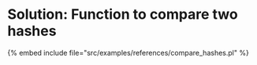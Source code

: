 # Solution: Function to compare two hashes


{% embed include file="src/examples/references/compare_hashes.pl" %}

